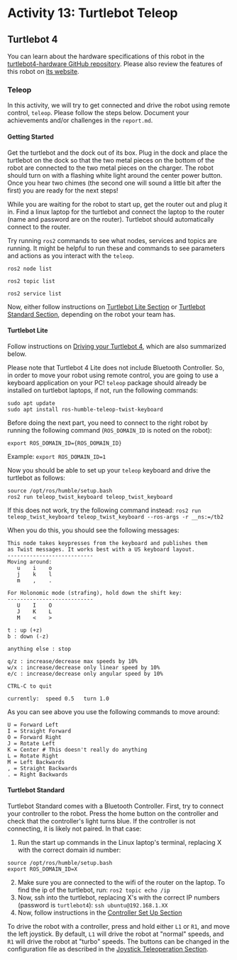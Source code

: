 # Activity 13: Turtlebot Teleop

## Turtlebot 4

You can learn about the hardware specifications of this robot in the [turtlebot4-hardware GitHub repository](https://github.com/turtlebot/turtlebot4-hardware). Please also review the features of this robot on [its website](https://turtlebot.github.io/turtlebot4-user-manual/overview/features.html).

### Teleop

In this activity, we will try to get connected and drive the robot using remote control, `teleop`. Please follow the steps below. Document your achievements and/or challenges in the `report.md`.

#### Getting Started

Get the turtlebot and the dock out of its box. Plug in the dock and place the turtlebot on the dock so that the two metal pieces on the bottom of the robot are connected to the two metal pieces on the charger. The robot should turn on with a flashing white light around the center power button. Once you hear two chimes (the second one will sound a little bit after the first) you are ready for the next steps!

While you are waiting for the robot to start up, get the router out and plug it in. Find a linux laptop for the turtlebot and connect the laptop to the router (name and password are on the router). Turtlebot should automatically connect to the router.

Try running `ros2` commands to see what nodes, services and topics are running. It might be helpful to run these and commands to see parameters and actions as you interact with the `teleop`.

`ros2 node list`

`ros2 topic list`

`ros2 service list`

Now, either follow instructions on [Turtlebot Lite Section](#turtlebot-lite) or [Turtlebot Standard Section](#turtlebot-standard), depending on the robot your team has.

#### Turtlebot Lite

Follow instructions on [Driving your Turtlebot 4](https://turtlebot.github.io/turtlebot4-user-manual/tutorials/driving.html), which are also summarized below.

Please note that Turtlebot 4 Lite does not include Bluetooth Controller. So, in order to move your robot using remote control, you are going to use a keyboard application on your PC! `teleop` package should already be installed on turtlebot laptops, if not, run the following commands:

```
sudo apt update
sudo apt install ros-humble-teleop-twist-keyboard
```

Before doing the next part, you need to connect to the right robot by running the following command (`ROS_DOMAIN_ID` is noted on the robot): 

`export ROS_DOMAIN_ID={ROS_DOMAIN_ID}` 

Example:
`export ROS_DOMAIN_ID=1`

Now you should be able to set up your `teleop` keyboard and drive the turtlebot as follows:

```
source /opt/ros/humble/setup.bash
ros2 run teleop_twist_keyboard teleop_twist_keyboard
```

If this does not work, try the following command instead: `ros2 run teleop_twist_keyboard teleop_twist_keyboard --ros-args -r __ns:=/tb2`

When you do this, you should see the following messages:

```
This node takes keypresses from the keyboard and publishes them
as Twist messages. It works best with a US keyboard layout.
---------------------------
Moving around:
   u    i    o
   j    k    l
   m    ,    .

For Holonomic mode (strafing), hold down the shift key:
---------------------------
   U    I    O
   J    K    L
   M    <    >

t : up (+z)
b : down (-z)

anything else : stop

q/z : increase/decrease max speeds by 10%
w/x : increase/decrease only linear speed by 10%
e/c : increase/decrease only angular speed by 10%

CTRL-C to quit

currently:	speed 0.5	turn 1.0 
```

As you can see above you use the following commands to move around:

```
U = Forward Left
I = Straight Forward
O = Forward Right
J = Rotate Left
K = Center # This doesn't really do anything
L = Rotate Right
M = Left Backwards
, = Straight Backwards
. = Right Backwards
```

#### Turtlebot Standard

Turtlebot Standard comes with a Bluetooth Controller. First, try to connect your controller to the robot. Press the home button on the controller and check that the controller's light turns blue. If the controller is not connecting, it is likely not paired. In that case:

1. Run the start up commands in the Linux laptop's terminal, replacing X with the correct domain id number:
```
source /opt/ros/humble/setup.bash
export ROS_DOMAIN_ID=X
```
2. Make sure you are connected to the wifi of the router on the laptop. To find the ip of the turtlebot, run:
`ros2 topic echo /ip`
3. Now, ssh into the turtlebot, replacing X's with the correct IP numbers (password is `turtlebot4`): 
`ssh ubuntu@192.168.1.XX`
4. Now, follow instructions in the [Controller Set Up Section](https://turtlebot.github.io/turtlebot4-user-manual/setup/basic.html#turtlebot-4-controller-setup)

To drive the robot with a controller, press and hold either `L1` or `R1`, and move the left joystick. By default, `L1` will drive the robot at "normal" speeds, and `R1` will drive the robot at "turbo" speeds. The buttons can be changed in the configuration file as described in the [Joystick Teleoperation Section](https://turtlebot.github.io/turtlebot4-user-manual/tutorials/driving.html).

